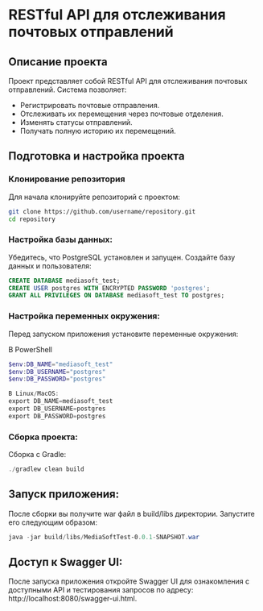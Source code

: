 # RESTful API для отслеживания почтовых отправлений

## Описание проекта

Проект представляет собой RESTful API для отслеживания почтовых отправлений. Система позволяет:
- Регистрировать почтовые отправления.
- Отслеживать их перемещения через почтовые отделения.
- Изменять статусы отправлений.
- Получать полную историю их перемещений.

## Подготовка и настройка проекта

### Клонирование репозитория

Для начала клонируйте репозиторий с проектом:

```bash
git clone https://github.com/username/repository.git
cd repository
```

### Настройка базы данных:
Убедитесь, что PostgreSQL установлен и запущен. Создайте базу данных и пользователя:
```sql
CREATE DATABASE mediasoft_test;
CREATE USER postgres WITH ENCRYPTED PASSWORD 'postgres';
GRANT ALL PRIVILEGES ON DATABASE mediasoft_test TO postgres;
```

### Настройка переменных окружения:
Перед запуском приложения установите переменные окружения:

В PowerShell
```powershell
$env:DB_NAME="mediasoft_test"
$env:DB_USERNAME="postgres"
$env:DB_PASSWORD="postgres"
```
```powershell
В Linux/MacOS:
export DB_NAME=mediasoft_test
export DB_USERNAME=postgres
export DB_PASSWORD=postgres
```

### Сборка проекта:
Сборка с Gradle: 
```powershell
./gradlew clean build
```
## Запуск приложения:
После сборки вы получите war файл в build/libs директории. Запустите его следующим образом:
```powershell
java -jar build/libs/MediaSoftTest-0.0.1-SNAPSHOT.war
```
## Доступ к Swagger UI:
После запуска приложения откройте Swagger UI для ознакомления с доступными API и тестирования запросов по адресу: http://localhost:8080/swagger-ui.html.